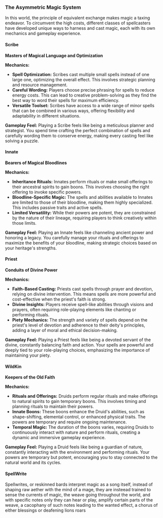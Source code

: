 ### The Asymmetric Magic System

In this world, the principle of equivalent exchange makes magic a taxing endeavor. To circumvent the high costs, different classes of spellcasters have developed unique ways to harness and cast magic, each with its own mechanics and gameplay experience.

#### **Scribe**

**Masters of Magical Language and Optimization**

**Mechanics:**

- **Spell Optimization:** Scribes cast multiple small spells instead of one large one, optimizing the overall effect. This involves strategic planning and resource management.
- **Careful Wording:** Players choose precise phrasing for spells to reduce energy costs. This can lead to creative problem-solving as they find the best way to word their spells for maximum efficiency.
- **Versatile Toolset:** Scribes have access to a wide range of minor spells that can be combined in various ways, offering flexibility and adaptability in different situations.

**Gameplay Feel:** Playing a Scribe feels like being a meticulous planner and strategist. You spend time crafting the perfect combination of spells and carefully wording them to conserve energy, making every casting feel like solving a puzzle.

#### **Innate**

**Bearers of Magical Bloodlines**

**Mechanics:**

- **Inheritance Rituals:** Innates perform rituals or make small offerings to their ancestral spirits to gain boons. This involves choosing the right offering to invoke specific powers.
- **Bloodline-Specific Magic:** The spells and abilities available to Innates are limited to those of their bloodline, making them highly specialized. This includes passive traits and active spells.
- **Limited Versatility:** While their powers are potent, they are constrained by the nature of their lineage, requiring players to think creatively within those limits.

**Gameplay Feel:** Playing an Innate feels like channeling ancient power and honoring a legacy. You carefully manage your rituals and offerings to maximize the benefits of your bloodline, making strategic choices based on your heritage's strengths.

#### **Priest**

**Conduits of Divine Power**

**Mechanics:**

- **Faith-Based Casting:** Priests cast spells through prayer and devotion, relying on divine intervention. This means spells are more powerful and cost-effective when the priest's faith is strong.
- **Divine Insights:** Players receive spell-like abilities through visions and prayers, often requiring role-playing elements like chanting or performing rituals.
- **Piety Mechanics:** The strength and variety of spells depend on the priest's level of devotion and adherence to their deity's principles, adding a layer of moral and ethical decision-making.

**Gameplay Feel:** Playing a Priest feels like being a devoted servant of the divine, constantly balancing faith and action. Your spells are powerful and deeply tied to your role-playing choices, emphasizing the importance of maintaining your piety.

#### **WildKin**

**Keepers of the Old Faith**

**Mechanics:**

- **Rituals and Offerings:** Druids perform regular rituals and make offerings to natural spirits to gain temporary boons. This involves timing and planning rituals to maintain their powers.
- **Innate Boons:** These boons enhance the Druid's abilities, such as shape-shifting, elemental control, or enhanced physical traits. The powers are temporary and require ongoing maintenance.
- **Temporal Magic:** The duration of the boons varies, requiring Druids to continuously interact with nature and perform rituals, creating a dynamic and immersive gameplay experience.

**Gameplay Feel:** Playing a Druid feels like being a guardian of nature, constantly interacting with the environment and performing rituals. Your powers are temporary but potent, encouraging you to stay connected to the natural world and its cycles.



#### **SpellWrite**
Spellwrites, or reskinned bards interpret magic as a song itself, instead of shaping raw aether with the mind of a mage, they are insteead trained to sense the currents of magic, the weave going throughout the world, and with specific notes only they can hear or play, amplify certain parts of the weave, a cacophany of such notes leading to the wanted effect, a chorus of either blessings or deafening lions roars



